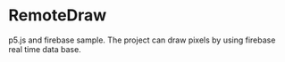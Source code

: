 # RemoteDraw
p5.js and firebase sample. The project can draw pixels by using firebase real time data base.
